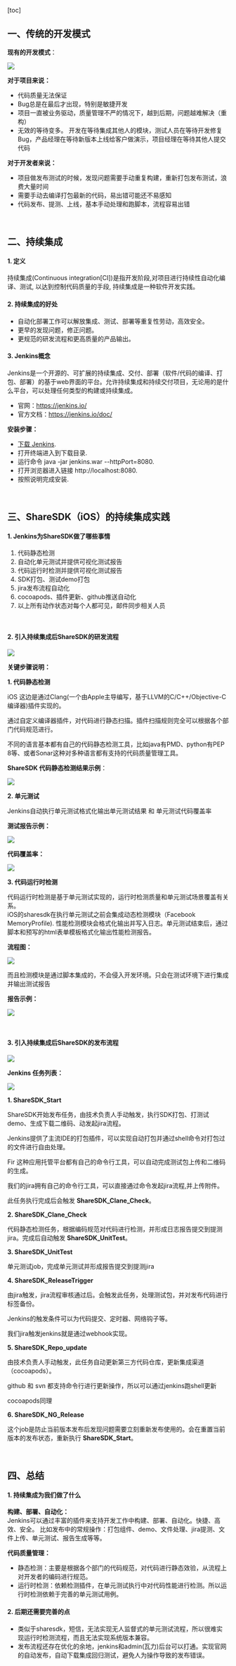
[toc]

一、传统的开发模式
--

**现有的开发模式**：

![](https://raw.githubusercontent.com/vhbvb/image_cloud/master/general20200103174846.png)

**对于项目来说：**

- 代码质量无法保证
- Bug总是在最后才出现，特别是敏捷开发
- 项目一直被业务驱动，质量管理不严的情况下，越到后期，问题越难解决（重构）
- 无效的等待变多。
开发在等待集成其他人的模块，测试人员在等待开发修复Bug，产品经理在等待新版本上线给客户做演示，项目经理在等待其他人提交代码

**对于开发者来说：**

- 项目做发布测试的时候，发现问题需要手动重复构建，重新打包发布测试，浪费大量时间
- 需要手动去编译打包最新的代码，易出错可能还不易感知
- 代码发布、提测、上线，基本手动处理和跑脚本，流程容易出错

<br/>

二、持续集成
--

#### 1. 定义

持续集成(Continuous integration[CI])是指开发阶段,对项目进行持续性自动化编译、测试, 以达到控制代码质量的手段, 持续集成是一种软件开发实践。

#### 2. 持续集成的好处
- 自动化部署工作可以解放集成、测试、部署等重复性劳动，高效安全。
- 更早的发现问题，修正问题。
- 更规范的研发流程和更高质量的产品输出。


#### 3. Jenkins概念

Jenkins是一个开源的、可扩展的持续集成、交付、部署（软件/代码的编译、打包、部署）的基于web界面的平台。允许持续集成和持续交付项目，无论用的是什么平台，可以处理任何类型的构建或持续集成。

- 官网：https://jenkins.io/ 
- 官方文档：https://jenkins.io/doc/

**安装步骤：**

- [下载 Jenkins](http://mirrors.jenkins.io/war-stable/latest/jenkins.war).
- 打开终端进入到下载目录.
- 运行命令 java -jar jenkins.war --httpPort=8080.
- 打开浏览器进入链接 http://localhost:8080.
- 按照说明完成安装.
<br/>

三、ShareSDK（iOS）的持续集成实践
--

#### 1. Jenkins为ShareSDK做了哪些事情

1. 代码静态检测
2. 自动化单元测试并提供可视化测试报告
3. 代码运行时检测并提供可视化测试报告
4. SDK打包、测试demo打包
5. jira发布流程自动化
6. cocoapods、插件更新、github推送自动化
7. 以上所有动作状态对每个人都可见，邮件同步相关人员


<br/>

#### 2. 引入持续集成后ShareSDK的研发流程

![](https://raw.githubusercontent.com/vhbvb/image_cloud/master/general20200103174900.png)

**关键步骤说明：**

**1. 代码静态检测** <br/>

iOS 这边是通过Clang(一个由Apple主导编写，基于LLVM的C/C++/Objective-C编译器)插件实现的。<br/>

通过自定义编译器插件，对代码进行静态扫描。插件扫描规则完全可以根据各个部门代码规范进行。<br/>

不同的语言基本都有自己的代码静态检测工具，比如java有PMD、python有PEP 8等、或者Sonar这种对多种语言都有支持的代码质量管理工具。

**ShareSDK 代码静态检测结果示例**：

![](https://raw.githubusercontent.com/vhbvb/image_cloud/master/general20200103174919.png)

    
**2. 单元测试**<br/>

Jenkins自动执行单元测试格式化输出单元测试结果 和 单元测试代码覆盖率

**测试报告示例：**

![](https://raw.githubusercontent.com/vhbvb/image_cloud/master/general20200103174938.png)

**代码覆盖率：**

![](https://raw.githubusercontent.com/vhbvb/image_cloud/master/general20200103174955.png)


**3. 代码运行时检测**<br/>
    
代码运行时检测是基于单元测试实现的，运行时检测质量和单元测试场景覆盖有关系。<br/>
iOS的sharesdk在执行单元测试之前会集成动态检测模块（Facebook MemoryProfile). 性能检测模块会格式化输出并写入日志。单元测试结束后，通过脚本和预写的html表单模板格式化输出性能检测报告。

**流程图：**

![](https://raw.githubusercontent.com/vhbvb/image_cloud/master/general20200103175009.png)

而且检测模块是通过脚本集成的，不会侵入开发环境。只会在测试环境下进行集成并输出测试报告

**报告示例：**

![](https://raw.githubusercontent.com/vhbvb/image_cloud/master/general20200103175028.png)


<br/>

#### 3. 引入持续集成后ShareSDK的发布流程

![](https://raw.githubusercontent.com/vhbvb/image_cloud/master/general20200103175048.png)

**Jenkins 任务列表：**

![](https://raw.githubusercontent.com/vhbvb/image_cloud/master/general20200103175113.png)

**1. ShareSDK_Start**

ShareSDK开始发布任务，由技术负责人手动触发，执行SDK打包、打测试demo、生成下载二维码、动发起jira流程。<br/>

Jenkins提供了主流IDE的打包插件，可以实现自动打包并通过shell命令对打包过的文件进行自由处理。<br/>

Fir 这种应用托管平台都有自己的命令行工具，可以自动完成测试包上传和二维码的生成。<br/>

我们的jira拥有自己的命令行工具，可以直接通过命令发起jira流程,并上传附件。

此任务执行完成后会触发 **ShareSDK_Clane_Check**。

**2. ShareSDK_Clane_Check**

代码静态检测任务，根据编码规范对代码进行检测，并形成日志报告提交到提测jira。完成后自动触发 **ShareSDK_UnitTest**。

**3. ShareSDK_UnitTest**

单元测试job，完成单元测试并形成报告提交到提测jira

**4. ShareSDK_ReleaseTrigger**

由jira触发，jira流程审核通过后。会触发此任务，处理测试包，并对发布代码进行标签备份。

Jenkins的触发条件可以为代码提交、定时器、网络钩子等。

我们jira触发jenkins就是通过webhook实现。

**5. ShareSDK_Repo_update**

由技术负责人手动触发，此任务自动更新第三方代码仓库，更新集成渠道（cocoapods）。

github 和 svn 都支持命令行进行更新操作，所以可以通过jenkins跑shell更新

cocoapods同理

**6. ShareSDK_NG_Release**

这个job是防止当前版本发布后发现问题需要立刻重新发布使用的。会在重置当前版本的发布状态，重新执行 **ShareSDK_Start**。

<br/>

四、总结
--

#### 1. 持续集成为我们做了什么

**构建、部署、自动化：**<br/>
Jenkins可以通过丰富的插件来支持开发工作中构建、部署、自动化。快捷、高效、安全。
比如发布中的常规操作：打包组件、demo、文件处理、jira提测、文件上传、单元测试、报告生成等等。

**代码质量管理：**<br/>
- 静态检测：主要是根据各个部门的代码规范，对代码进行静态效验，从流程上对开发者的编码进行规范。
- 运行时检测：依赖检测插件，在单元测试执行中对代码性能进行检测。所以运行时检测依赖于完善的单元测试用例。

#### 2. 后期还需要完善的点

- 类似于sharesdk，短信，无法实现无人监督式的单元测试流程，所以很难实现运行时检测流程，而且无法实现系统版本兼容。
- 发布流程还存在优化的余地，jenkins和admin(瓦力)后台可以打通。实现官网的自动发布，自动下载集成回归测试，避免人为操作导致的发布错误。
 
